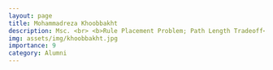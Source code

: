 ```yaml
---
layout: page
title: Mohammadreza Khoobbakht
description: Msc. <br> <b>Rule Placement Problem; Path Length Tradeoff</b>
img: assets/img/khoobbakht.jpg
importance: 9
category: Alumni
---
```

